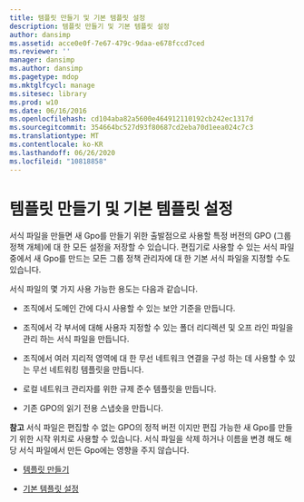 ```yaml
---
title: 템플릿 만들기 및 기본 템플릿 설정
description: 템플릿 만들기 및 기본 템플릿 설정
author: dansimp
ms.assetid: acce0e0f-7e67-479c-9daa-e678fccd7ced
ms.reviewer: ''
manager: dansimp
ms.author: dansimp
ms.pagetype: mdop
ms.mktglfcycl: manage
ms.sitesec: library
ms.prod: w10
ms.date: 06/16/2016
ms.openlocfilehash: cd104aba82a5600e464912110192cb242ec1317d
ms.sourcegitcommit: 354664bc527d93f80687cd2eba70d1eea024c7c3
ms.translationtype: MT
ms.contentlocale: ko-KR
ms.lasthandoff: 06/26/2020
ms.locfileid: "10818858"
---
```

# 템플릿 만들기 및 기본 템플릿 설정


서식 파일을 만들면 새 Gpo를 만들기 위한 출발점으로 사용할 특정 버전의 GPO (그룹 정책 개체)에 대 한 모든 설정을 저장할 수 있습니다. 편집기로 사용할 수 있는 서식 파일 중에서 새 Gpo를 만드는 모든 그룹 정책 관리자에 대 한 기본 서식 파일을 지정할 수도 있습니다.

서식 파일의 몇 가지 사용 가능한 용도는 다음과 같습니다.

-   조직에서 도메인 간에 다시 사용할 수 있는 보안 기준을 만듭니다.

-   조직에서 각 부서에 대해 사용자 지정할 수 있는 폴더 리디렉션 및 오프 라인 파일을 관리 하는 서식 파일을 만듭니다.

-   조직에서 여러 지리적 영역에 대 한 무선 네트워크 연결을 구성 하는 데 사용할 수 있는 무선 네트워킹 템플릿을 만듭니다.

-   로컬 네트워크 관리자를 위한 규제 준수 템플릿을 만듭니다.

-   기존 GPO의 읽기 전용 스냅숏을 만듭니다.

**참고**  서식 파일은 편집할 수 없는 GPO의 정적 버전 이지만 편집 가능한 새 Gpo를 만들기 위한 시작 위치로 사용할 수 있습니다. 서식 파일을 삭제 하거나 이름을 변경 해도 해당 서식 파일에서 만든 Gpo에는 영향을 주지 않습니다.

 

-   [템플릿 만들기](create-a-template-agpm30ops.md)

-   [기본 템플릿 설정](set-a-default-template-agpm30ops.md)

 

 





